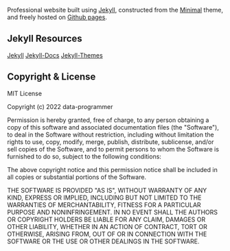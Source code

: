 Professional website built using [Jekyll](http://jekyllrb.com/), constructed from the [Minimal](https://github.com/pages-themes/minimal/) theme, and freely hosted on [Github pages](https://pages.github.com/).

## Jekyll Resources

[Jekyll](https://jekyllrb.com/)
[Jekyll-Docs](http://jekyllrb.com/docs/home/)
[Jekyll-Themes](http://jekyllthemes.org/)

## Copyright & License

MIT License

Copyright (c) 2022 data-programmer

Permission is hereby granted, free of charge, to any person obtaining a copy
of this software and associated documentation files (the "Software"), to deal
in the Software without restriction, including without limitation the rights
to use, copy, modify, merge, publish, distribute, sublicense, and/or sell
copies of the Software, and to permit persons to whom the Software is
furnished to do so, subject to the following conditions:

The above copyright notice and this permission notice shall be included in all
copies or substantial portions of the Software.

THE SOFTWARE IS PROVIDED "AS IS", WITHOUT WARRANTY OF ANY KIND, EXPRESS OR
IMPLIED, INCLUDING BUT NOT LIMITED TO THE WARRANTIES OF MERCHANTABILITY,
FITNESS FOR A PARTICULAR PURPOSE AND NONINFRINGEMENT. IN NO EVENT SHALL THE
AUTHORS OR COPYRIGHT HOLDERS BE LIABLE FOR ANY CLAIM, DAMAGES OR OTHER
LIABILITY, WHETHER IN AN ACTION OF CONTRACT, TORT OR OTHERWISE, ARISING FROM,
OUT OF OR IN CONNECTION WITH THE SOFTWARE OR THE USE OR OTHER DEALINGS IN THE
SOFTWARE.
